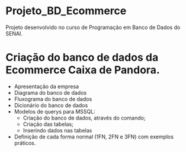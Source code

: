 # Projeto_BD_Ecommerce
Projeto desenvolvido no curso de Programação em Banco de Dados do SENAI.

 # Criação do banco de dados da Ecommerce Caixa de Pandora.

- Apresentação da empresa
- Diagrama do banco de dados
- Fluxograma do banco de dados
- Dicionário do banco de dados
- Modelos de querys para MSSQL:
  - Criação do banco de dados, através do comando;
  - Criação das tabelas;
  - Inserindo dados nas tabelas
- Definição de cada forma normal (1FN, 2FN e 3FN) com exemplos práticos.
